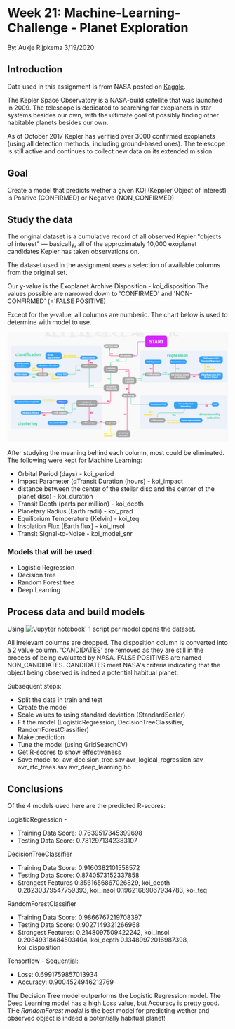 # Week 21: Machine-Learning-Challenge - Planet Exploration
By: Aukje Rijpkema 3/19/2020

## Introduction

Data used in this assignment is from NASA posted on [Kaggle](https://www.kaggle.com/nasa/kepler-exoplanet-search-results).

The Kepler Space Observatory is a NASA-build satellite that was launched in 2009. The telescope is dedicated to searching for exoplanets in star systems besides our own, with the ultimate goal of possibly finding other habitable planets besides our own.

As of October 2017 Kepler has verified over 3000 confirmed exoplanets (using all detection methods, including ground-based ones). The telescope is still active and continues to collect new data on its extended mission.

## Goal
Create a model that predicts wether a given KOI (Keppler Object of Interest) is Positive (CONFIRMED) or Negative (NON_CONFIRMED)

## Study the data

The original dataset is a cumulative record of all observed Kepler "objects of interest" — basically, all of the approximately 10,000 exoplanet candidates Kepler has taken observations on.

The dataset used in the assignment uses a selection of available columns from the original set. 

Our y-value is the Exoplanet Archive Disposition - koi_disposition
The values possible are narrowed down to 'CONFIRMED' and 'NON-CONFIRMED' (='FALSE POSITIVE)

Except for the y-value, all columns are numberic. The chart below is used to determine with model to use.

![decision_chart.png](Images/decision_chart.png)

After studying the meaning behind each column, most could be eliminated. The following were kept for Machine Learning:

- Orbital Period (days) - koi_period
- Impact Parameter (dTransit Duration (hours) - koi_impact
- distance between the center of the stellar disc and the center of the planet disc) - koi_duration
- Transit Depth (parts per million) - koi_depth
- Planetary Radius (Earth radii) - koi_prad
- Equilibrium Temperature (Kelvin) - koi_teq
- Insolation Flux [Earth flux] - koi_insol
- Transit Signal-to-Noise - koi_model_snr

### Models that will be used:

- Logistic Regression
- Decision tree
- Random Forest tree
- Deep Learning

## Process data and build models

Using !['Jupyter notebook']('Machine-Learning-Challenge/Scripts/') 1 script per model opens the dataset.

All irrelevant columns are dropped. The disposition column is converted into a 2 value column. 'CANDIDATES' are removed as they are still in the process of being evaluated by NASA. FALSE POSITIVES are named NON_CANDIDATES. CANDIDATES meet NASA's criteria indicating that the object being observed is indeed a potential habitual planet.

Subsequent steps:
* Split the data in train and test 
* Create the model
* Scale values to using standard deviation (StandardScaler)
* Fit the model (LogisticRegression, DecisionTreeClassifier, RandomForestClassifier)
* Make prediction
* Tune the model (using GridSearchCV)
* Get R-scores to show effectiveness
* Save model to:
avr_decision_tree.sav
avr_logical_regression.sav
avr_rfc_trees.sav
avr_deep_learning.h5

## Conclusions

Of the 4 models used here are the predicted R-scores:

LogisticRegression - 
- Training Data Score: 0.7639517345399698
- Testing Data Score: 0.7812971342383107

DecisionTreeClassifier
- Training Data Score: 0.9160382101558572
- Testing Data Score: 0.8740573152337858
- Strongest Features
0.3561656867026829, koi_depth
0.28230379547759393, koi_insol
0.19621689067934783, koi_teq

RandomForestClassifier
- Training Data Score: 0.9866767219708397
- Testing Data Score: 0.9027149321266968
- Strongest Features:
0.2148097509422242, koi_insol
0.20849318484503404, koi_depth
0.13489972016987398, koi_disposition

Tensorflow - Sequential:
- Loss: 0.6991759857013934
- Accuracy: 0.9004524946212769



The Decision Tree model outperforms the Logistic Regression model.
The Deep Learning model has a high Loss value, but Accuracy is pretty good.
THe *RandomForest model* is the best model for predicting wether and observed object is indeed a potentially habitual planet!